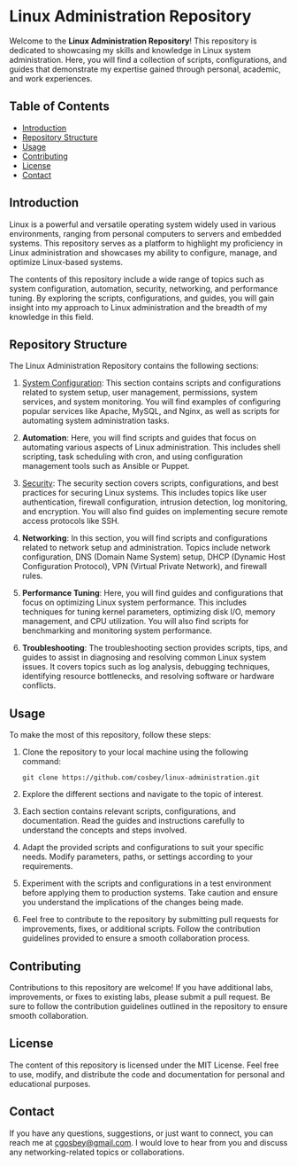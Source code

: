 # Linux Administration Repository

Welcome to the **Linux Administration Repository**! This repository is dedicated to showcasing my skills and knowledge in Linux system administration. Here, you will find a collection of scripts, configurations, and guides that demonstrate my expertise gained through personal, academic, and work experiences.

## Table of Contents

- [Introduction](#introduction)
- [Repository Structure](#repository-structure)
- [Usage](#usage)
- [Contributing](#contributing)
- [License](#license)
- [Contact](#contact)

## Introduction

Linux is a powerful and versatile operating system widely used in various environments, ranging from personal computers to servers and embedded systems. This repository serves as a platform to highlight my proficiency in Linux administration and showcases my ability to configure, manage, and optimize Linux-based systems.

The contents of this repository include a wide range of topics such as system configuration, automation, security, networking, and performance tuning. By exploring the scripts, configurations, and guides, you will gain insight into my approach to Linux administration and the breadth of my knowledge in this field.

## Repository Structure

The Linux Administration Repository contains the following sections:

1. [System Configuration](https://github.com/cosbey/linux-admin/tree/main/System%20Configuration): This section contains scripts and configurations related to system setup, user management, permissions, system services, and system monitoring. You will find examples of configuring popular services like Apache, MySQL, and Nginx, as well as scripts for automating system administration tasks.

2. **Automation**: Here, you will find scripts and guides that focus on automating various aspects of Linux administration. This includes shell scripting, task scheduling with cron, and using configuration management tools such as Ansible or Puppet.

3. [Security](https://github.com/cosbey/linux-admin/tree/main/Security): The security section covers scripts, configurations, and best practices for securing Linux systems. This includes topics like user authentication, firewall configuration, intrusion detection, log monitoring, and encryption. You will also find guides on implementing secure remote access protocols like SSH.

4. **Networking**: In this section, you will find scripts and configurations related to network setup and administration. Topics include network configuration, DNS (Domain Name System) setup, DHCP (Dynamic Host Configuration Protocol), VPN (Virtual Private Network), and firewall rules.

5. **Performance Tuning**: Here, you will find guides and configurations that focus on optimizing Linux system performance. This includes techniques for tuning kernel parameters, optimizing disk I/O, memory management, and CPU utilization. You will also find scripts for benchmarking and monitoring system performance.

6. **Troubleshooting**: The troubleshooting section provides scripts, tips, and guides to assist in diagnosing and resolving common Linux system issues. It covers topics such as log analysis, debugging techniques, identifying resource bottlenecks, and resolving software or hardware conflicts.

## Usage

To make the most of this repository, follow these steps:

1. Clone the repository to your local machine using the following command:

   ```shell
   git clone https://github.com/cosbey/linux-administration.git
   ```

2. Explore the different sections and navigate to the topic of interest.

3. Each section contains relevant scripts, configurations, and documentation. Read the guides and instructions carefully to understand the concepts and steps involved.

4. Adapt the provided scripts and configurations to suit your specific needs. Modify parameters, paths, or settings according to your requirements.

5. Experiment with the scripts and configurations in a test environment before applying them to production systems. Take caution and ensure you understand the implications of the changes being made.

6. Feel free to contribute to the repository by submitting pull requests for improvements, fixes, or additional scripts. Follow the contribution guidelines provided to ensure a smooth collaboration process.

## Contributing
Contributions to this repository are welcome! If you have additional labs, improvements, or fixes to existing labs, please submit a pull request. Be sure to follow the contribution guidelines outlined in the repository to ensure smooth collaboration.

## License
The content of this repository is licensed under the MIT License. Feel free to use, modify, and distribute the code and documentation for personal and educational purposes.

## Contact
If you have any questions, suggestions, or just want to connect, you can reach me at cgosbey@gmail.com. I would love to hear from you and discuss any networking-related topics or collaborations.
